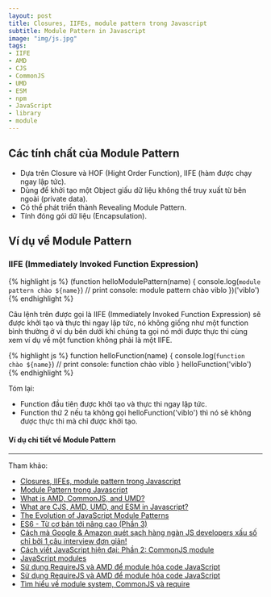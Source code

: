 ```yaml
---
layout: post
title: Closures, IIFEs, module pattern trong Javascript
subtitle: Module Pattern in Javascript
image: "img/js.jpg"
tags:
- IIFE
- AMD
- CJS
- CommonJS
- UMD
- ESM
- npm
- JavaScript
- library
- module
---
```


## Các tính chất của Module Pattern

- Dựa trên Closure và HOF (Hight Order Function), IIFE (hàm được chạy ngay lập tức).
- Dùng để khởi tạo một Object giấu dữ liệu không thể truy xuất từ bên ngoài (private data).
- Có thể phát triển thành Revealing Module Pattern.
- Tính đóng gói dữ liệu (Encapsulation).


## Ví dụ về Module Pattern

### IIFE (Immediately Invoked Function Expression)

{% highlight js %}
(function helloModulePattern(name) {
    console.log(`module pattern chào ${name}`) // print console: module pattern chào viblo
})('viblo')
{% endhighlight %}

Câu lệnh trên được gọi là IIFE (Immediately Invoked Function Expression) sẽ được khởi tạo và thực thi ngay lập tức, nó không giống như một function bình thường ở ví dụ bên dưới khi chúng ta gọi nó mới được thực thi cùng xem ví dụ về một function không phải là một IIFE.

{% highlight js %}
function helloFunction(name) {
    console.log(`function chào ${name}`) // print console: function chào viblo
}
helloFunction('viblo')
{% endhighlight %}

Tóm lại:
- Function đầu tiên được khởi tạo và thực thi ngay lập tức.
- Function thứ 2 nếu ta không gọi helloFunction('viblo') thì nó sẽ không được thực thi mà chỉ được khởi tạo.



#### Ví dụ chi tiết về Module Pattern






-----
Tham khảo:
- [Closures, IIFEs, module pattern trong Javascript](https://viblo.asia/p/closures-iifes-module-pattern-trong-javascript-4P856jYG5Y3)
- [Module Pattern trong Javascript](https://viblo.asia/p/module-pattern-trong-javascript-Qpmle1wolrd)
- [What is AMD, CommonJS, and UMD?](https://www.davidbcalhoun.com/2014/what-is-amd-commonjs-and-umd/)
- [What are CJS, AMD, UMD, and ESM in Javascript?](https://dev.to/iggredible/what-the-heck-are-cjs-amd-umd-and-esm-ikm)
- [The Evolution of JavaScript Module Patterns](https://www.kevinleary.net/javascript-module-patterns-evolution/)
- [ES6 - Từ cơ bản tới nâng cao (Phần 3)](https://viblo.asia/p/es6-tu-co-ban-toi-nang-cao-phan-3-6J3ZgxELlmB)
- [Cách mà Google & Amazon quét sạch hàng ngàn JS developers xấu số chỉ bởi 1 câu interview đơn giản!](https://viblo.asia/p/cach-ma-google-amazon-quet-sach-hang-ngan-js-developers-xau-so-chi-boi-1-cau-interview-don-gian-1VgZveBRKAw)
- [Cách viết JavaScript hiện đại: Phần 2: CommonJS module](https://viblo.asia/p/cach-viet-javascript-hien-dai-phan-2-commonjs-module-5WQvzgeXRk3E)
- [JavaScript modules](https://viblo.asia/p/javascript-modules-3P0lPEMn5ox)
- [Sử dụng RequireJS và AMD để module hóa code JavaScript](https://viblo.asia/p/su-dung-requirejs-va-amd-de-module-hoa-code-javascript-znVGLY6jvZOe)
- [Sử dụng RequireJS và AMD để module hóa code JavaScript](https://manhhomienbienthuy.github.io/2016/05/12/su-dung-amd-requirejs-de-module-hoa-javascript.html)
- [Tìm hiểu về module system, CommonJS và require](https://viblo.asia/p/tim-hieu-ve-module-system-commonjs-va-require-QpmleL3mZrd)


